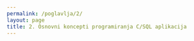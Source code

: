 ```yaml
---
permalink: /poglavlja/2/
layout: page
title: 2. Osnovni koncepti programiranja C/SQL aplikacija
---
```

